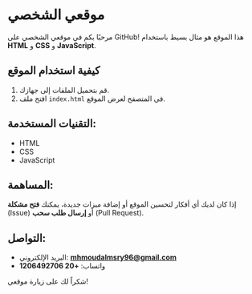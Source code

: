 # موقعي الشخصي

مرحبًا بكم في موقعي الشخصي على GitHub! هذا الموقع هو مثال بسيط باستخدام **HTML** و **CSS** و **JavaScript**.

## كيفية استخدام الموقع

1. قم بتحميل الملفات إلى جهازك.
2. افتح ملف `index.html` في المتصفح لعرض الموقع.

## التقنيات المستخدمة:
- HTML
- CSS
- JavaScript

## المساهمة:
إذا كان لديك أي أفكار لتحسين الموقع أو إضافة ميزات جديدة، يمكنك **فتح مشكلة** (Issue) أو **إرسال طلب سحب** (Pull Request).

## التواصل:
- البريد الإلكتروني: **mhmoudalmsry96@gmail.com**
- واتساب: **+20 1206492706**

شكراً لك على زيارة موقعي!
